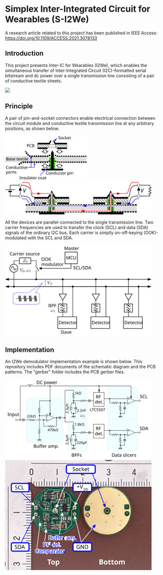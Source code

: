 # Simplex Inter-Integrated Circuit for Wearables (S-I2We)

A research article related to this project has been published in IEEE Access: https://doi.org/10.1109/ACCESS.2021.3078133

## Introduction

This project presents Inter-IC for Wearables (I2We), which enables the simultaneous transfer of Inter-Integrated Circuit (I2C)-formatted serial bitstream and dc power over a single transmission line consisting of a pair of conductive textile sheets. 

<img src="figures/SI2We_LedMatrix.gif" width="480px">

## Principle

A pair of pin-and-socket connectors enable electrical connection between the circuit module and conductive textile transmission line at any arbitrary positions, as shown below.

<img src="figures/connector.svg" width="270px">

<img src="figures/CurrentPath.svg" width="480px">

All the devices are parallel-connected to the single transmission line. 
Two carrier frequencies are used to transfer the clock (SCL) and data (SDA) signals of the ordinary I2C bus. 
Each carrier is simplly on-off-keying (OOK)-modulated with the SCL and SDA.

<img src="figures/OokSchem.svg" width="480px">

## Implementation

An I2We demodulator implementation example is shown below. 
This repository includes PDF documents of the schematic diagram and the PCB patterns.
The "gerber" folder includes the PCB gerber files.

<img src="figures/DemodSchem.svg" width="480px">

<img src="figures/RxModule.svg" width="480px">
